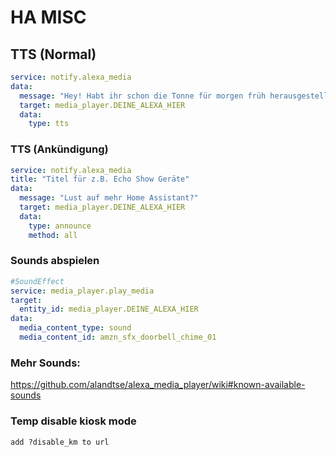 # HA MISC

## TTS (Normal)
```yaml
service: notify.alexa_media
data:
  message: "Hey! Habt ihr schon die Tonne für morgen früh herausgestellt?"
  target: media_player.DEINE_ALEXA_HIER
  data:
    type: tts
```

### TTS (Ankündigung)
```yaml
service: notify.alexa_media
title: "Titel für z.B. Echo Show Geräte"
data:
  message: "Lust auf mehr Home Assistant?"
  target: media_player.DEINE_ALEXA_HIER
  data:
    type: announce
    method: all
```

### Sounds abspielen
```yaml
#SoundEffect
service: media_player.play_media
target:
  entity_id: media_player.DEINE_ALEXA_HIER
data:
  media_content_type: sound
  media_content_id: amzn_sfx_doorbell_chime_01
  ```
### Mehr Sounds: 
https://github.com/alandtse/alexa_media_player/wiki#known-available-sounds

### Temp disable kiosk mode
```url
add ?disable_km to url
```
